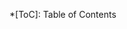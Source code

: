 [__all__]: https://docs.python.org/3/tutorial/modules.html#importing-from-a-package
[class template]: https://github.com/mkdocstrings/python/blob/master/src/mkdocstrings_handlers/python/templates/material/_base/class.html
[function template]: https://github.com/mkdocstrings/python/blob/master/src/mkdocstrings_handlers/python/templates/material/_base/function.html
[autodoc syntax]: https://mkdocstrings.github.io/usage/#autodoc-syntax
[autopages recipe]: https://mkdocstrings.github.io/recipes/#automatic-code-reference-pages
[Griffe]: https://github.com/mkdocstrings/griffe
[ReadTheDocs Sphinx theme]: https://sphinx-rtd-theme.readthedocs.io/en/stable/index.html
[Spacy's documentation]: https://spacy.io/api/doc/
[Black]: https://pypi.org/project/black/ 

*[ToC]: Table of Contents
